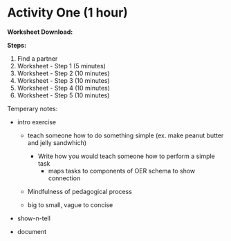 # Activity One (1 hour)

**Worksheet Download:**

**Steps:**

1. Find a partner
2. Worksheet - Step 1 (5 minutes)
2. Worksheet - Step 2 (10 minutes)
3. Worksheet - Step 3 (10 minutes)
4. Worksheet - Step 4 (10 minutes)
5. Worksheet - Step 5 (10 minutes)

Temperary notes:
- intro exercise
  - teach someone how to do something simple (ex. make peanut butter and jelly sandwhich)
    - Write how you would teach someone how to perform a simple task
      - maps tasks to components of OER schema to show connection

  - Mindfulness of pedagogical process
  - big to small, vague to concise

- show-n-tell
- document
